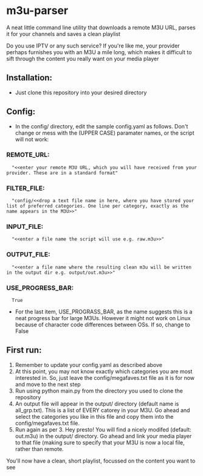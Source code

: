 # m3u-parser
A neat little command line utility that downloads a remote M3U URL, parses it for your channels and saves a clean playlist

Do you use IPTV or any such service? If you're like me, your provider perhaps furnishes you with an M3U a mile long, which makes it difficult to sift through the content you really want on your media player

## Installation:
 * Just clone this repository into your desired directory
## Config:
 * In the config/ directory, edit the sample config.yaml as follows. Don't change or mess with the (UPPER CASE) paramater names, or the script will not work:
### REMOTE_URL:
      "<<enter your remote M3U URL, which you will have received from your provider. These are in a standard format"
### FILTER_FILE:
      "config/<<drop a text file name in here, where you have stored your list of preferred categories. One line per category, exactly as the name appears in the M3U>>"
### INPUT_FILE:
      "<<enter a file name the script will use e.g. raw.m3u>>"  
### OUTPUT_FILE:
      "<<enter a file name where the resulting clean m3u will be written in the output dir e.g. output/out.m3u>>"
### USE_PROGRESS_BAR:
      True
 
 * For the last item, USE_PROGRASS_BAR, as the name suggests this is a neat progress bar for large M3Us. However it might not work on Linux because of character code differences between OSs. If so, change to False

## First run:
 1. Remember to update your config.yaml as described above
 2. At this point, you may not know exactly which categories you are most interested in. So, just leave the config/megafaves.txt file as it is for now and move to the next step 
 3. Run using python main.py from the directory you used to clone the repository
 4. An output file will appear in the output/ directory (default name is all_grp.txt). This is a list of EVERY catorey in your M3U. Go ahead and select the categories you like in this file and copy them into the config/megafaves.txt file. 
 5. Run again as per 3. Hey presto! You will find a nicely modifed (default: out.m3u) in the output/ directory. Go ahead and link your media player to that file (making sure to specify that your M3U is now a local file, rather than remote.
 
You'll now have a clean, short playlist, focussed on the content you want to see

